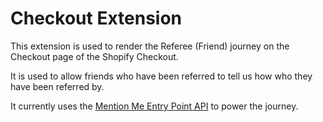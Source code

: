 # Checkout Extension

This extension is used to render the Referee (Friend) journey on the Checkout page of the Shopify Checkout.

It is used to allow friends who have been referred to tell us how who they have been referred by.

It currently uses the [Mention Me Entry Point API](https://developers.mention-me.com/docs/entry-point-intro) to power the journey.
